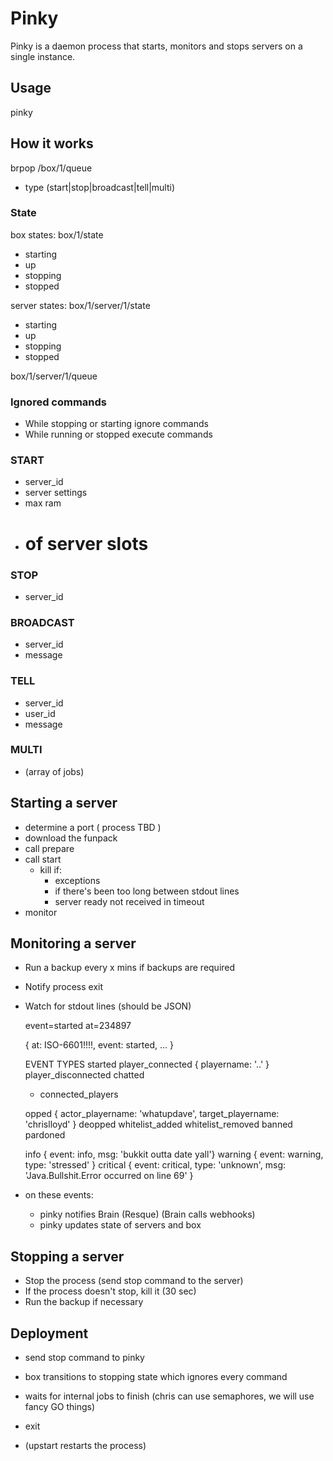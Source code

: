 # Pinky

Pinky is a daemon process that starts, monitors and stops servers on a single instance.

## Usage

pinky <box-id>

## How it works

brpop /box/1/queue
  - type (start|stop|broadcast|tell|multi)

### State

box states:
box/1/state
  - starting
  - up
  - stopping
  - stopped

server states:
box/1/server/1/state
  - starting
  - up
  - stopping
  - stopped

box/1/server/1/queue

### Ignored commands
* While stopping or starting ignore commands
* While running or stopped execute commands

### START
  - server_id
  - server settings
  - max ram
  - # of server slots

### STOP
  - server_id

### BROADCAST
  - server_id
  - message

### TELL
  - server_id
  - user_id
  - message

### MULTI
  - (array of jobs)


## Starting a server
* determine a port       ( process TBD )
* download the funpack
* call prepare
* call start
    - kill if:
      - exceptions
      - if there's been too long between stdout lines
      - server ready not received in timeout
* monitor

## Monitoring a server
* Run a backup every x mins if backups are required
* Notify process exit
* Watch for stdout lines (should be JSON)

  event=started at=234897

  { at: ISO-6601!!!!, event: started, ... }

  EVENT TYPES
    started
    player_connected      { playername: '..' }
    player_disconnected
    chatted
    * connected_players

    opped               { actor_playername: 'whatupdave',
                          target_playername: 'chrislloyd' }
    deopped
    whitelist_added
    whitelist_removed
    banned
    pardoned

    info          { event: info, msg: 'bukkit outta date yall'}
    warning       { event: warning, type: 'stressed' }
    critical      { event: critical,
                    type: 'unknown',
                    msg: 'Java.Bullshit.Error occurred on line 69' }

* on these events:
  - pinky notifies Brain (Resque) (Brain calls webhooks)
  - pinky updates state of servers and box

## Stopping a server
* Stop the process (send stop command to the server)
* If the process doesn't stop, kill it (30 sec)
* Run the backup if necessary

## Deployment

* send stop command to pinky
* box transitions to stopping state which ignores every command
* waits for internal jobs to finish (chris can use semaphores, we will use fancy GO things)
* exit

* (upstart restarts the process)



